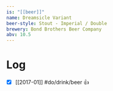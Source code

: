 ```yaml
---
is: "[[beer]]"
name: Dreamsicle Variant
beer-style: Stout - Imperial / Double
brewery: Bond Brothers Beer Company
abv: 10.5
---
```

# Log
- [x] [[2017-01]] #do/drink/beer 👍
